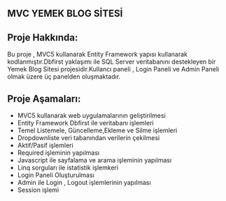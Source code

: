 MVC YEMEK BLOG SİTESİ
------------------------------

Proje Hakkında:
------------------------------
Bu proje , MVC5 kullanarak Entity Framework yapısı kullanarak kodlanmıştır.Dbfirst yaklaşımı ile SQL Server veritabanını destekleyen bir Yemek Blog Sitesi projesidir.Kullancı paneli , Login Paneli ve Admin Paneli olmak üzere üç panelden oluşmaktadır.

Proje Aşamaları:
------------------------------
- MVC5 kullanarak web uygulamalarının geliştirilmesi
- Entity Framework Dbfirst ile veritabanı işlemleri
- Temel Listemele, Güncelleme,Ekleme ve Silme işlemleri
- Dropdownliste veri tabanından verilerin çekilmesi
- Aktif/Pasif işlemleri
- Required işleminin yapılması
- Javascript ile sayfalama ve arama işleminin yapılması
- Linq sorguları ile istatistik işlemkeri
- Login Paneli Oluşturulması
- Admin ile Login , Logout işlemlerinin yapılması
- Session işlemi
